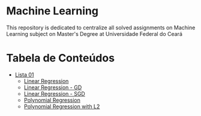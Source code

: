 # Machine Learning

<p align="left">This repository is dedicated to centralize all solved assignments on Machine Learning subject on Master's Degree at Universidade Federal do Ceará </p>

Tabela de Conteúdos
=================
<!--ts-->
   * [Lista 01](/tree/main/Lista01)
      * [Linear Regression](#Link) 
      * [Linear Regression - GD](#Link)
      * [Linear Regression - SGD](#Link) 
      * [Polynomial Regression](#Link)
      * [Polynomial Regression with L2](#Link)
<!--te-->
